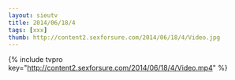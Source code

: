 ```yaml
--- 
layout: sieutv
title: 2014/06/18/4
tags: [xxx]
thumb: http://content2.sexforsure.com/2014/06/18/4/Video.jpg
---
```

{% include tvpro key="http://content2.sexforsure.com/2014/06/18/4/Video.mp4" %} 
